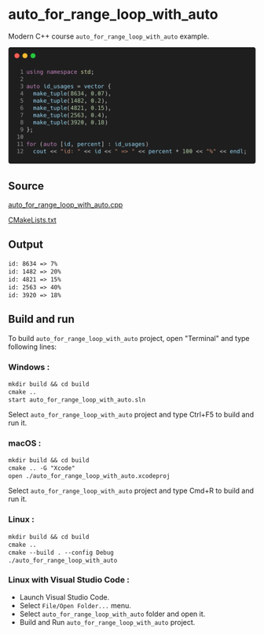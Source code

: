 # auto_for_range_loop_with_auto

Modern C++ course `auto_for_range_loop_with_auto` example.

![auto_for_range_loop_with_auto](../../../../docs/pictures/language_basics/auto_for_range_loop_with_auto.png)

## Source

[auto_for_range_loop_with_auto.cpp](auto_for_range_loop_with_auto.cpp)

[CMakeLists.txt](CMakeLists.txt)

## Output

```
id: 8634 => 7%
id: 1482 => 20%
id: 4821 => 15%
id: 2563 => 40%
id: 3920 => 18%
```

## Build and run

To build `auto_for_range_loop_with_auto` project, open "Terminal" and type following lines:

### Windows :

``` shell
mkdir build && cd build
cmake .. 
start auto_for_range_loop_with_auto.sln
```

Select `auto_for_range_loop_with_auto` project and type Ctrl+F5 to build and run it.

### macOS :

``` shell
mkdir build && cd build
cmake .. -G "Xcode"
open ./auto_for_range_loop_with_auto.xcodeproj
```

Select `auto_for_range_loop_with_auto` project and type Cmd+R to build and run it.

### Linux :

``` shell
mkdir build && cd build
cmake .. 
cmake --build . --config Debug
./auto_for_range_loop_with_auto
```

### Linux with Visual Studio Code :

* Launch Visual Studio Code.
* Select `File/Open Folder...` menu.
* Select `auto_for_range_loop_with_auto` folder and open it.
* Build and Run `auto_for_range_loop_with_auto` project.
